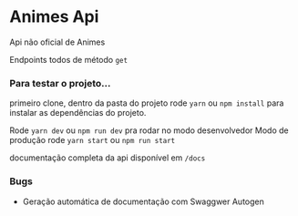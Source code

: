 # Animes Api

Api não oficial de Animes

Endpoints todos de método ```get```

### Para testar o projeto...
primeiro clone, dentro da pasta do projeto rode ```yarn``` ou ```npm install``` para instalar as dependências do projeto.

Rode ```yarn dev``` ou ```npm run dev``` pra rodar no modo desenvolvedor
Modo de produção rode ```yarn start``` ou ```npm run start```

documentação completa da api disponível em ```/docs```


### Bugs
- Geração automática de documentação com Swaggwer Autogen